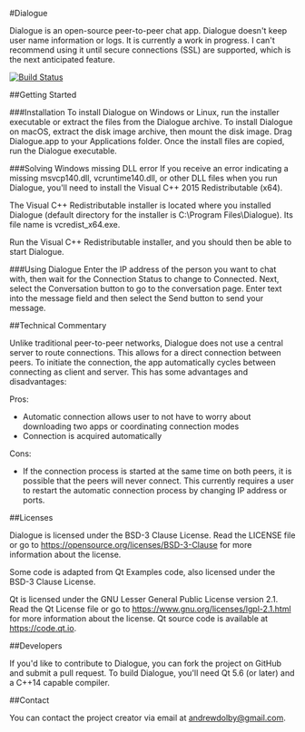 #Dialogue

Dialogue is an open-source peer-to-peer chat app. Dialogue doesn't keep user name information or logs. It is currently a work in progress. I can't recommend using it until secure connections (SSL) are supported, which is the next anticipated feature.

[![Build Status](https://travis-ci.org/adolby/Dialogue.svg?branch=master)](https://travis-ci.org/adolby/Dialogue)

##Getting Started

###Installation
To install Dialogue on Windows or Linux, run the installer executable or extract the files from the Dialogue archive. To install Dialogue on macOS, extract the disk image archive, then mount the disk image. Drag Dialogue.app to your Applications folder. Once the install files are copied, run the Dialogue executable.

###Solving Windows missing DLL error
If you receive an error indicating a missing msvcp140.dll, vcruntime140.dll, or other DLL files when you run Dialogue, you'll need to install the Visual C++ 2015 Redistributable (x64).

The Visual C++ Redistributable installer is located where you installed Dialogue (default directory for the installer is C:\Program Files\Dialogue\). Its file name is vcredist_x64.exe.

Run the Visual C++ Redistributable installer, and you should then be able to start Dialogue.

###Using Dialogue
Enter the IP address of the person you want to chat with, then wait for the Connection Status to change to Connected. Next, select the Conversation button to go to the conversation page. Enter text into the message field and then select the Send button to send your message.

##Technical Commentary

Unlike traditional peer-to-peer networks, Dialogue does not use a central server to route connections. This allows for a direct connection between peers. To initiate the connection, the app automatically cycles between connecting as client and server. This has some advantages and disadvantages:

Pros:
- Automatic connection allows user to not have to worry about downloading two apps or coordinating connection modes
- Connection is acquired automatically

Cons:
- If the connection process is started at the same time on both peers, it is possible that the peers will never connect. This currently requires a user to restart the automatic connection process by changing IP address or ports.

##Licenses

Dialogue is licensed under the BSD-3 Clause License. Read the LICENSE file or go to https://opensource.org/licenses/BSD-3-Clause for more information about the license.

Some code is adapted from Qt Examples code, also licensed under the BSD-3 Clause License.

Qt is licensed under the GNU Lesser General Public License version 2.1. Read the Qt License file or go to https://www.gnu.org/licenses/lgpl-2.1.html for more information about the license.
Qt source code is available at https://code.qt.io.

##Developers

If you'd like to contribute to Dialogue, you can fork the project on GitHub and submit a pull request. To build Dialogue, you'll need Qt 5.6 (or later) and a C++14 capable compiler.

##Contact

You can contact the project creator via email at andrewdolby@gmail.com.
